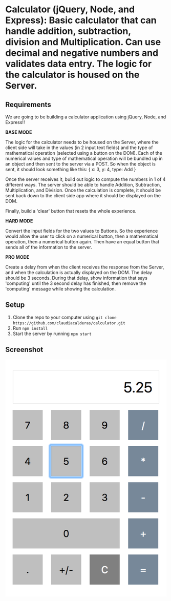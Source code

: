 # Calculator (jQuery, Node, and Express): Basic calculator that can handle addition, subtraction, division and Multiplication. Can use decimal and negative numbers and validates data entry. The logic for the calculator is housed on the Server.

## Requirements
We are going to be building a calculator application using jQuery, Node, and Express!!

**BASE MODE**

The logic for the calculator needs to be housed on the Server, where the client side will take in the values (in 2 input text fields) and the type of mathematical operation (selected using a button on the DOM). Each of the numerical values and type of mathematical operation will be bundled up in an object and then sent to the server via a POST. So when the object is sent, it should look something like this: { x: 3, y: 4, type: Add }

Once the server receives it, build out logic to compute the numbers in 1 of 4 different ways. The server should be able to handle Addition, Subtraction, Multiplication, and Division. Once the calculation is complete, it should be sent back down to the client side app where it should be displayed on the DOM.

Finally, build a 'clear' button that resets the whole experience.

**HARD MODE**

Convert the input fields for the two values to Buttons. So the experience would allow the user to click on a numerical button, then a mathematical operation, then a numerical button again. Then have an equal button that sends all of the information to the server.

**PRO MODE**

Create a delay from when the client receives the response from the Server, and when the calculation is actually displayed on the DOM. The delay should be 3 seconds. During that delay, show information that says 'computing' until the 3 second delay has finished, then remove the 'computing' message while showing the calculation.

## Setup
1. Clone the repo to your computer using `git clone https://github.com/claudiacalderas/calculator.git`
2. Run `npm install`
4. Start the server by running `npm start`

## Screenshot
![screenshot](screenshot.png)
